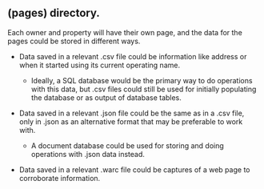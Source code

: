 ## (pages) directory.

Each owner and property will have their own page, and the data for the pages could be stored in different ways.

* Data saved in a relevant .csv file could be information like address or when it started using its current operating name.

	- Ideally, a SQL database would be the primary way to do operations with this data, but .csv files could still be used for initially populating the database or as output of database tables.

* Data saved in a relevant .json file could be the same as in a .csv file, only in .json as an alternative format that may be preferable to work with.

	- A document database could be used for storing and doing operations with .json data instead.

* Data saved in a relevant .warc file could be captures of a web page to corroborate information.
